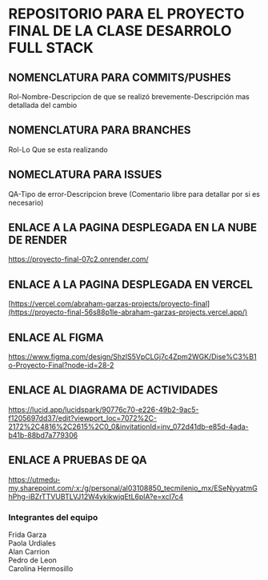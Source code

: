# REPOSITORIO PARA EL PROYECTO FINAL DE LA CLASE DESARROLO FULL STACK
## NOMENCLATURA PARA COMMITS/PUSHES
Rol-Nombre-Descripcion de que se realizó brevemente-Descripción mas detallada del cambio

## NOMENCLATURA PARA BRANCHES
Rol-Lo Que se esta realizando

## NOMECLATURA PARA ISSUES
QA-Tipo de error-Descripcion breve (Comentario libre para detallar por si es necesario)

## ENLACE A LA PAGINA DESPLEGADA EN LA NUBE DE RENDER
https://proyecto-final-07c2.onrender.com/

## ENLACE A LA PAGINA DESPLEGADA EN VERCEL
[https://vercel.com/abraham-garzas-projects/proyecto-final](https://proyecto-final-56s88p1le-abraham-garzas-projects.vercel.app/)

## ENLACE AL FIGMA
https://www.figma.com/design/ShzlS5VpCLGj7c4Zpm2WGK/Dise%C3%B1o-Proyecto-Final?node-id=28-2

## ENLACE AL DIAGRAMA DE ACTIVIDADES
https://lucid.app/lucidspark/90776c70-e226-49b2-9ac5-f1205697dd37/edit?viewport_loc=7072%2C-2172%2C4816%2C2615%2C0_0&invitationId=inv_072d41db-e85d-4ada-b41b-88bd7a779306

## ENLACE A PRUEBAS DE QA
https://utmedu-my.sharepoint.com/:x:/g/personal/al03108850_tecmilenio_mx/ESeNyyatmGhPhg-iBZrTTVUBTLVJ12W4ykikwjqEtL6plA?e=xcI7c4

### Integrantes del equipo
Frida Garza <br />
Paola Urdiales <br />
Alan Carrion <br />
Pedro de Leon <br />
Carolina Hermosillo <br />
